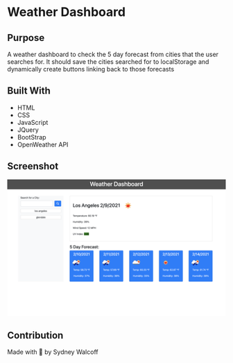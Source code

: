 # Weather Dashboard

## Purpose
A weather dashboard to check the 5 day forecast from cities that the user searches for. It should save the cities searched for to localStorage and dynamically create buttons linking back to those forecasts

## Built With
* HTML
* CSS
* JavaScript
* JQuery
* BootStrap
* OpenWeather API

## Screenshot
![screenshot](./weather-dashboard-ss.png)

## Contribution
Made with 🖤 by Sydney Walcoff